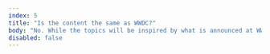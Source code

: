 ```yaml
---
index: 5
title: "Is the content the same as WWDC?"
body: "No. While the topics will be inspired by what is announced at WWDC, there are no talks at Swift Island, only workshops. During those workshops you get hands-on experience with these topics. So even if you are lucky enough to go to WWDC, Swift Island will be a great way to dive in deeper. Having been to WWDC is not at all a requirement, though. We expect the attendees to have some basic knowledge of what is announced, but we will quickly get you up to speed if you did not find the time to look into it yet."
disabled: false
---
```

